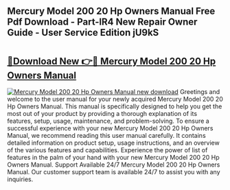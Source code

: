 ## Mercury Model 200 20 Hp Owners Manual Free Pdf Download - Part-lR4 New Repair Owner Guide - User Service Edition jU9kS

# <h2><a href="http://bc73486.oget.top/?id=Mercury+Model+200+20+Hp+Owners+Manual">🔗Download New 👉🔴 Mercury Model 200 20 Hp Owners Manual</a></h2>

[![Mercury Model 200 20 Hp Owners Manual new download](https://i.imgur.com/5g1atiW.png)](http://bc73486.oget.top/?id=Mercury+Model+200+20+Hp+Owners+Manual)
Greetings and welcome to the user manual for your newly acquired Mercury Model 200 20 Hp Owners Manual. This manual is specifically designed to help you get the most out of your product by providing a thorough explanation of its features, setup, usage, maintenance, and problem-solving. To ensure a successful experience with your new Mercury Model 200 20 Hp Owners Manual, we recommend reading this user manual carefully. It contains detailed information on product setup, usage instructions, and an overview of the various features and capabilities. Experience the power of list of features in the palm of your hand with your new Mercury Model 200 20 Hp Owners Manual. Support Available 24/7 Mercury Model 200 20 Hp Owners Manual. Our customer support team is available 24/7 to assist you with any inquiries.
